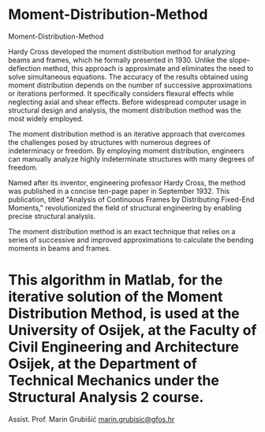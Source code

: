 # Moment-Distribution-Method
Moment-Distribution-Method

Hardy Cross developed the moment distribution method for analyzing beams and frames, which he formally presented in 1930. Unlike the slope-deflection method, this approach is approximate and eliminates the need to solve simultaneous equations. The accuracy of the results obtained using moment distribution depends on the number of successive approximations or iterations performed. It specifically considers flexural effects while neglecting axial and shear effects. Before widespread computer usage in structural design and analysis, the moment distribution method was the most widely employed.

The moment distribution method is an iterative approach that overcomes the challenges posed by structures with numerous degrees of indeterminacy or freedom. By employing moment distribution, engineers can manually analyze highly indeterminate structures with many degrees of freedom.

Named after its inventor, engineering professor Hardy Cross, the method was published in a concise ten-page paper in September 1932. This publication, titled "Analysis of Continuous Frames by Distributing Fixed-End Moments," revolutionized the field of structural engineering by enabling precise structural analysis.

The moment distribution method is an exact technique that relies on a series of successive and improved approximations to calculate the bending moments in beams and frames.

# This algorithm in Matlab, for the iterative solution of the Moment Distribution Method, is used at the University of Osijek, at the Faculty of Civil Engineering and Architecture Osijek, at the Department of Technical Mechanics under the Structural Analysis 2 course.

Assist. Prof. Marin Grubišić
marin.grubisic@gfos.hr
